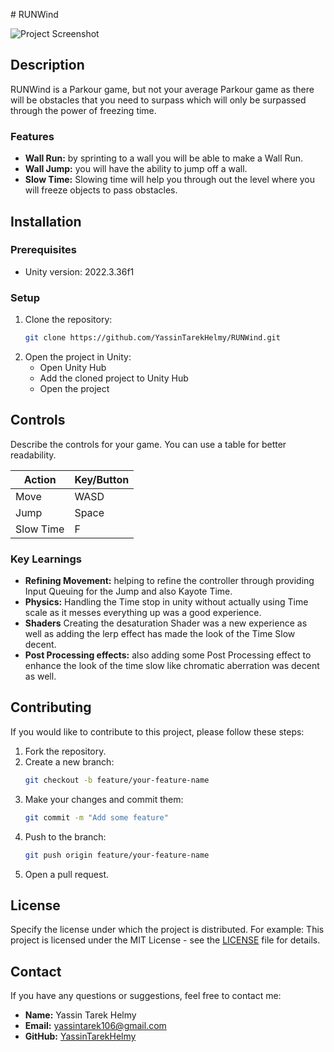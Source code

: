 
 # RUNWind

![Project Screenshot](https://i.imgur.com/hJ57DOq.png)

## Description

RUNWind is a Parkour game, but not your average Parkour game as there will be obstacles that you need to surpass which will only be surpassed through the power of freezing time.

### Features
- **Wall Run:** by sprinting to a wall you will be able to make a Wall Run.
- **Wall Jump:** you will have the ability to jump off a wall.
- **Slow Time:** Slowing time will help you through out the level where you will freeze objects to pass obstacles.

## Installation

### Prerequisites
- Unity version: 2022.3.36f1

### Setup
1. Clone the repository:
    ```sh
    git clone https://github.com/YassinTarekHelmy/RUNWind.git
    ```
2. Open the project in Unity:
    - Open Unity Hub
    - Add the cloned project to Unity Hub
    - Open the project

## Controls

Describe the controls for your game. You can use a table for better readability.

| Action      | Key/Button         |
|-------------|--------------------|
| Move        | WASD               |
| Jump        | Space              |
| Slow Time   | F                  |

### Key Learnings
- **Refining Movement:** helping to refine the controller through providing Input Queuing for the Jump and also Kayote Time.
- **Physics:** Handling the Time stop in unity without actually using Time scale as it messes everything up was a good experience.
- **Shaders** Creating the desaturation Shader was a new experience as well as adding the lerp effect has made the look of the Time Slow decent. 
- **Post Processing effects:** also adding some Post Processing effect to enhance the look of the time slow like chromatic aberration was decent as well.

## Contributing

If you would like to contribute to this project, please follow these steps:

1. Fork the repository.
2. Create a new branch:
    ```sh
    git checkout -b feature/your-feature-name
    ```
3. Make your changes and commit them:
    ```sh
    git commit -m "Add some feature"
    ```
4. Push to the branch:
    ```sh
    git push origin feature/your-feature-name
    ```
5. Open a pull request.

## License

Specify the license under which the project is distributed. For example:
This project is licensed under the MIT License - see the [LICENSE](LICENSE.txt) file for details.

## Contact

If you have any questions or suggestions, feel free to contact me:
- **Name:** Yassin Tarek Helmy
- **Email:** yassintarek106@gmail.com
- **GitHub:** [YassinTarekHelmy](https://github.com/YassinTarekHelmy)
